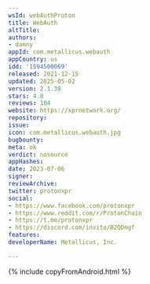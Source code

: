 ```yaml
---
wsId: webAuthProton
title: WebAuth
altTitle: 
authors:
- danny
appId: com.metallicus.webauth
appCountry: us
idd: '1594500069'
released: 2021-12-15
updated: 2025-05-02
version: 2.1.30
stars: 4.8
reviews: 184
website: https://xprnetwork.org/
repository: 
issue: 
icon: com.metallicus.webauth.jpg
bugbounty: 
meta: ok
verdict: nosource
appHashes: 
date: 2023-07-06
signer: 
reviewArchive: 
twitter: protonxpr
social:
- https://www.facebook.com/protonxpr
- https://www.reddit.com/r/ProtonChain
- https://t.me/protonxpr
- https://discord.com/invite/B2QDmgf
features: 
developerName: Metallicus, Inc.

---
```


{% include copyFromAndroid.html %}
